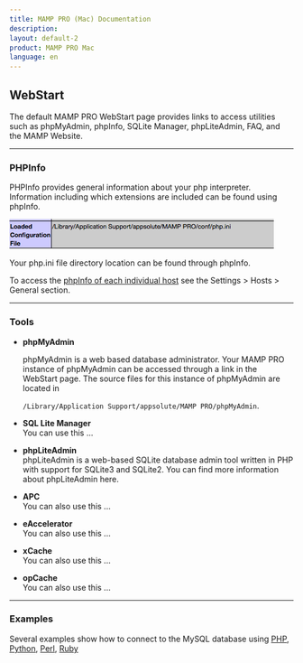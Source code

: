 ```yaml
---
title: MAMP PRO (Mac) Documentation
description: 
layout: default-2
product: MAMP PRO Mac
language: en
---
```


## WebStart

The default MAMP PRO WebStart page provides links to access utilities such as phpMyAdmin, phpInfo, SQLite Manager, phpLiteAdmin, FAQ, and the MAMP Website.

---

### PHPInfo

PHPInfo provides general information about your php interpreter. Information including which extensions are included can be found using phpInfo.

![MAMP](php.ini.png)

Your php.ini file directory location can be found through phpInfo.

To access the [phpInfo of each individual host](../Settings/Hosts/General#php_info) see the Settings > Hosts > General section.

---

### Tools

*  **phpMyAdmin**  

    phpMyAdmin is a web based database administrator. Your MAMP PRO instance of phpMyAdmin can be accessed through a link in the WebStart page. The source files for this instance of phpMyAdmin are located in 

    `/Library/Application Support/appsolute/MAMP PRO/phpMyAdmin`.


*  **SQL Lite Manager**  
    You can use this ...

*  **phpLiteAdmin**  
    phpLiteAdmin is a web-based SQLite database admin tool written in PHP with support for SQLite3 and SQLite2. You can find more information about phpLiteAdmin here.

*  **APC**  
    You can also use this ...

*  **eAccelerator**  
    You can also use this ...

*  **xCache**  
    You can also use this ...

*  **opCache**  
    You can also use this ...

---

### Examples

Several examples show how to connect to the MySQL database using [PHP](../Languages/PHP), [Python](../Languages/Python), [Perl](../Languages/Perl), [Ruby](../Languages/Ruby)
